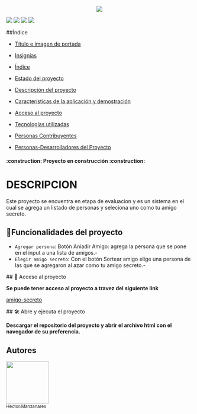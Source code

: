 <p align="center">
   <img src="https://github.com/user-attachments/assets/b78f4de7-84a5-430e-8b07-be19b2e6fa97">
</p>
<p align="left">
   <img src="https://img.shields.io/badge/STATUS-EN%20DESAROLLO-green">
   <img src="https://img.shields.io/badge/JAVASCRIPT-%20Javascript-yellow">
   <img src="https://img.shields.io/badge/CSS-%20css-blue">
   <img src="https://img.shields.io/badge/HTML-%20html-red">
</p>

##Índice

* [Título e imagen de portada](#Título-e-imagen-de-portada)

* [Insignias](#insignias)

* [Índice](#índice)

* [Estado del proyecto](#Estado-del-proyecto)

* [Descripción del proyecto](#descripción-del-proyecto)

* [Características de la aplicación y demostración](#Características-de-la-aplicación-y-demostración)

* [Acceso al proyecto](#acceso-proyecto)

* [Tecnologías utilizadas](#tecnologías-utilizadas)

* [Personas Contribuyentes](#personas-contribuyentes)

* [Personas-Desarrolladores del Proyecto](#personas-desarrolladores)


<h4 align="left">
:construction: Proyecto en construcción :construction:
</h4>

<H1>DESCRIPCION</H1>
<p align="left">
   Este proyecto se encuentra en etapa de evaluacion y es un sistema en el cual se agrega un listado de personas y seleciona uno como tu amigo secreto.
</p>

## :hammer:Funcionalidades del proyecto

- `Agregar persona`: Botón Aniadir Amigo: agrega la persona que se pone en el input a una lista de amigos.-
- `Elegir amigo secreto`: Con el botón Sortear amigo elige una persona de las que se agregaron al azar como tu amigo secreto.-

\## 📁 Acceso al proyecto

**Se puede tener acceso al proyecto a travez del siguiente link**

<a href="https://github.com/manzanaresgh/amigo-secreto/">amigo-secreto</a>

\## 🛠️ Abre y ejecuta el proyecto

**Descargar el repositorio del proyecto y abrir el archivo html con el navegador de su preferencia.**


## Autores

[<img src="https://github.com/user-attachments/assets/758e4d03-1bf5-452e-9b29-2518c9e6cec8" width=115><br><sub>Héctor Manzanares</sub>](https://github.com/manzanaresgh)



